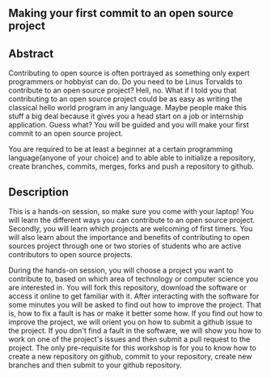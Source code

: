 ## Making your first commit to an open source project

## Abstract
Contributing to open source is often portrayed as something only expert programmers or hobbyist can do. Do you need
to be Linus Torvalds to contribute to an open source project? Hell, no. What if I told you that contributing to an open 
source project could be as easy as writing the classical hello world program in any language. Maybe people make this 
stuff a big deal because it gives you a head start on a job or internship application. Guess what? 
You will be guided and you will make your first commit to an open source project. 

You are required to be at least a beginner at a certain programming language(anyone of your choice) and to able able to initialize 
a repository, create branches, commits, merges, forks and push a repository to github.

## Description
This is a hands-on session, so make sure you come with your laptop! You will learn the different ways you can contribute to an open 
source project. Secondly, you will learn which projects are welcoming of first timers. You will also learn about the importance and 
benefits of contributing to open sources project through one or two stories of students who are active contributors to open source projects. 

During the hands-on session, you will choose a project you want to contribute to, based on which area of technology or computer science you 
are interested in. You will fork this repository, download the software or access it online to get familiar with it. After interacting with 
the software for some minutes you will be asked to find out how to improve the project. That is, how to fix a fault is has or make it better 
some how. If you find out how to improve the project, we will orient you on how to submit a github issue to the project. If you don't find a 
fault in the software, we will show you how to work on one of the project's issues and then submit a pull request to the project. The only pre-requisite 
for this workshop is for you to know how to create a new repository on github, commit to your repository, create new branches and then submit to your github repository.
